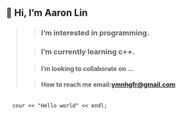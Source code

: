 ## 👋 Hi, I’m Aaron Lin
>
>> ### I’m interested in programming.
>
>> ### I’m currently learning c++.
>
>> #### I’m looking to collaborate on ...
>
>> #### How to reach me email:ymnhgfr@gmail.com

<pre><code>
  cour << "Hello world" << endl;
</pre></code>

<!---
aaaaaron722/aaaaaron722 is a ✨ special ✨ repository because its `README.md` (this file) appears on your GitHub profile.
You can click the Preview link to take a look at your changes.
--->
